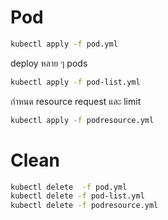 # Pod

```sh
kubectl apply -f pod.yml
```

deploy หลาย ๆ pods

```sh
kubectl apply -f pod-list.yml
```

กำหนด resource request และ limit 

```sh
kubectl apply -f podresource.yml
```

# Clean

```sh
kubectl delete  -f pod.yml
kubectl delete -f pod-list.yml
kubectl delete -f podresource.yml
```